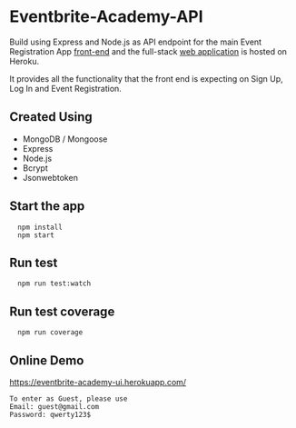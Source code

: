 # Eventbrite-Academy-API

Build using Express and Node.js as API endpoint for the main Event Registration App [front-end](https://github.com/edsonha/mock-eventbrite-academy-ui) and the full-stack [web application](https://eventbrite-academy-ui.herokuapp.com/) is hosted on Heroku.

It provides all the functionality that the front end is expecting on Sign Up, Log In and Event Registration.

## Created Using

- MongoDB / Mongoose
- Express
- Node.js
- Bcrypt
- Jsonwebtoken

## Start the app

```
  npm install
  npm start
```

## Run test

```
  npm run test:watch
```

## Run test coverage

```
  npm run coverage
```

## Online Demo

https://eventbrite-academy-ui.herokuapp.com/

```
To enter as Guest, please use
Email: guest@gmail.com
Password: qwerty123$
```
